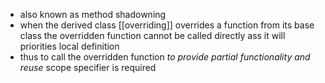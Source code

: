 - also known as method shadowning
- when the derived class [[overriding]] overrides a function from its base class the overridden function cannot be called directly ass it will priorities local definition
- thus to call the overridden function _to provide partial functionality and reuse_ scope specifier is required